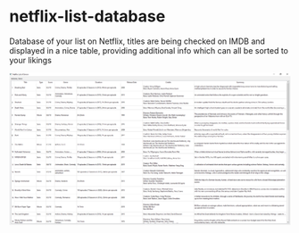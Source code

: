 # netflix-list-database
Database of your list on Netflix, titles are being checked on IMDB and displayed in a nice table, providing additional info which can all be sorted to your likings

![Screenshot](Screenshot.png)
